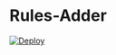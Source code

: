 # Rules-Adder




[![Deploy](https://www.herokucdn.com/deploy/button.svg)](https://heroku.com/deploy?template=https://github.com/nuhmanpk7/Rules-Adder)
